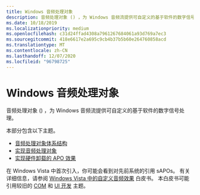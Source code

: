 ```yaml
---
title: Windows 音频处理对象
description: 音频处理对象 () ，为 Windows 音频流提供可自定义的基于软件的数字信号处理。
ms.date: 10/18/2019
ms.localizationpriority: medium
ms.openlocfilehash: c31d24ffad4308a7961267684061a93d769a7ec3
ms.sourcegitcommit: 418e6617e2a695c9cb4b37b5b60e264760858acd
ms.translationtype: MT
ms.contentlocale: zh-CN
ms.lasthandoff: 12/07/2020
ms.locfileid: "96798725"
---
```

# <a name="windows-audio-processing-objects"></a>Windows 音频处理对象

音频处理对象 () ，为 Windows 音频流提供可自定义的基于软件的数字信号处理。

本部分包含以下主题。

- [音频处理对象体系结构](audio-processing-object-architecture.md)
- [实现音频处理对象](implementing-audio-processing-objects.md)
- [实现硬件卸载的 APO 效果](implementing-hardware-offloaded-apo-effects.md)

在 Windows Vista 中首次引入，你可能会看到对先前系统的引用 sAPOs。 有关详细信息，请参阅 [Windows Vista 中的自定义音频效果](https://download.microsoft.com/download/9/c/5/9c5b2167-8017-4bae-9fde-d599bac8184a/sysfx.doc) 白皮书。 本白皮书可能引用较旧的 [COM](/windows/win32/com/component-object-model--com--portal) 和 [UI 开发](/windows/win32/controls/property-sheets) 主题。
